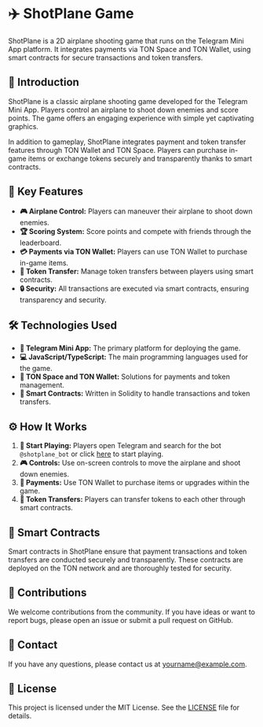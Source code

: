 # ✈️ ShotPlane Game

ShotPlane is a 2D airplane shooting game that runs on the Telegram Mini App platform. It integrates payments via TON Space and TON Wallet, using smart contracts for secure transactions and token transfers.

## 📖 Introduction

ShotPlane is a classic airplane shooting game developed for the Telegram Mini App. Players control an airplane to shoot down enemies and score points. The game offers an engaging experience with simple yet captivating graphics.

In addition to gameplay, ShotPlane integrates payment and token transfer features through TON Wallet and TON Space. Players can purchase in-game items or exchange tokens securely and transparently thanks to smart contracts.

## 🔑 Key Features

- **🎮 Airplane Control:** Players can maneuver their airplane to shoot down enemies.
- **🏆 Scoring System:** Score points and compete with friends through the leaderboard.
- **💳 Payments via TON Wallet:** Players can use TON Wallet to purchase in-game items.
- **🔄 Token Transfer:** Manage token transfers between players using smart contracts.
- **🔒 Security:** All transactions are executed via smart contracts, ensuring transparency and security.

## 🛠️ Technologies Used

- **📱 Telegram Mini App:** The primary platform for deploying the game.
- **💻 JavaScript/TypeScript:** The main programming languages used for the game.
- **💼 TON Space and TON Wallet:** Solutions for payments and token management.
- **📝 Smart Contracts:** Written in Solidity to handle transactions and token transfers.

## ⚙️ How It Works

1. **🚀 Start Playing:** Players open Telegram and search for the bot `@shotplane_bot` or click [here](https://t.me/shotplane_bot) to start playing.
2. **🎮 Controls:** Use on-screen controls to move the airplane and shoot down enemies.
3. **💸 Payments:** Use TON Wallet to purchase items or upgrades within the game.
4. **🔄 Token Transfers:** Players can transfer tokens to each other through smart contracts.

## 📝 Smart Contracts

Smart contracts in ShotPlane ensure that payment transactions and token transfers are conducted securely and transparently. These contracts are deployed on the TON network and are thoroughly tested for security.

## 🤝 Contributions

We welcome contributions from the community. If you have ideas or want to report bugs, please open an issue or submit a pull request on GitHub.

## 📧 Contact

If you have any questions, please contact us at yourname@example.com.

## 📄 License

This project is licensed under the MIT License. See the [LICENSE](LICENSE) file for details.
